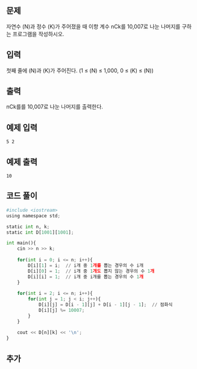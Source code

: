 ## 문제 
자연수 
\(N\)과 정수 
\(K\)가 주어졌을 때 이항 계수 
nCk를 10,007로 나눈 나머지를 구하는 프로그램을 작성하시오.
## 입력
첫째 줄에 
\(N\)과 
\(K\)가 주어진다. (1 ≤ 
\(N\) ≤ 1,000, 0 ≤ 
\(K\) ≤ 
\(N\))
## 출력
nCk를를 10,007로 나눈 나머지를 출력한다.


## 예제 입력 
```
5 2
```

## 예제 출력  
```
10
```
## 코드 풀이
```python
#include <iostream>
using namespace std;

static int n, k;
static int D[1001][1001];

int main(){
    cin >> n >> k;
    
    for(int i = 0; i <= n; i++){
        D[i][1] = i;  // i개 중 1개를 뽑는 경우의 수 i개
        D[i][0] = 1;  // i개 중 1개도 뽑지 않는 경우의 수 1개
        D[i][i] = 1;  // i개 중 i개를 뽑는 경우의 수 1개
    }
    
    for(int i = 2; i <= n; i++){
        for(int j = 1; j < i; j++){
            D[i][j] = D[i - 1][j] + D[i - 1][j - 1];  // 점화식
            D[i][j] %= 10007;
        }
    }
    
    cout << D[n][k] << '\n';
}
```
## 추가
